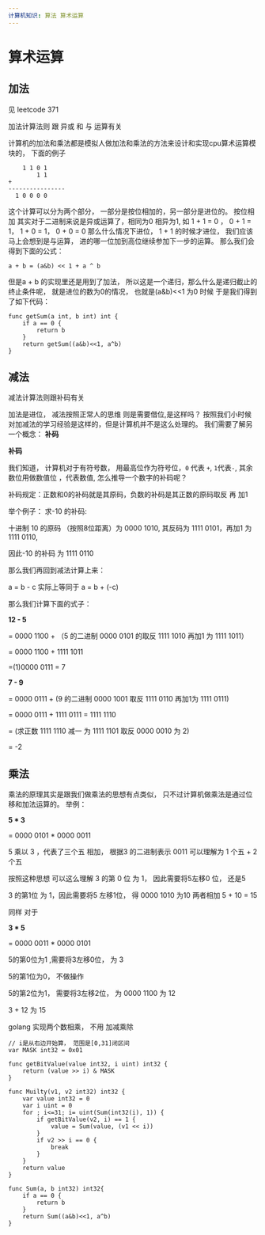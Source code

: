 ```yaml
---
计算机知识: 算法 算术运算
---
```


# 算术运算

## 加法

见 leetcode 371

加法计算法则 跟 异或 和 与 运算有关

计算机的加法和乘法都是模拟人做加法和乘法的方法来设计和实现cpu算术运算模块的， 下面的例子

```text
    1 1 0 1
        1 1
+
----------------
  1 0 0 0 0
```

这个计算可以分为两个部分， 一部分是按位相加的，另一部分是进位的。 按位相加 其实对于二进制来说是异或运算了，相同为0 相异为1, 如 1 + 1 = 0 ， 0 + 1 = 1， 1 + 0 = 1， 0 + 0 = 0 那么什么情况下进位， 1 + 1 的时候才进位， 我们应该马上会想到是与运算， 进的哪一位加到高位继续参加下一步的运算。 那么我们会得到下面的公式：

`a + b = (a&b) << 1 + a ^ b`

但是a + b 的实现里还是用到了加法， 所以这是一个递归，那么什么是递归截止的终止条件呢， 就是进位的数为0的情况， 也就是\(a&b\)&lt;&lt;1 为0 时候 于是我们得到了如下代码：

```text
func getSum(a int, b int) int {
    if a == 0 {
        return b
    }
    return getSum((a&b)<<1, a^b)
}
```

## 减法

减法计算法则跟补码有关

加法是进位， 减法按照正常人的思维 则是需要借位,是这样吗？ 按照我们小时候对加减法的学习经验是这样的，但是计算机并不是这么处理的。 我们需要了解另一个概念： **补码**

**补码** 

我们知道， 计算机对于有符号数， 用最高位作为符号位，`0` 代表 `+`, `1`代表`-`, 其余数位用做数值位 ，代表数值, 怎么推导一个数字的补码呢？ 

补码规定：正数和0的补码就是其原码，负数的补码是其正数的原码取反 再 加1 

举个例子： 求-10 的补码: 

十进制 10 的原码 （按照8位距离）为 0000 1010, 其反码为 1111 0101，再加1 为 1111 0110, 

因此-10 的补码 为 1111 0110 

那么我们再回到减法计算上来： 

a = b - c 实际上等同于 a = b + \(-c\) 

那么我们计算下面的式子：

**12 - 5** 

= 0000 1100 + （5 的二进制 0000 0101 的取反 1111 1010 再加1 为 1111 1011） 

= 0000 1100 + 1111 1011 

=\(1\)0000 0111 = 7



**7 - 9**

= 0000 0111 + \(9 的二进制 0000 1001 取反 1111 0110 再加1为 1111 0111\) 

= 0000 0111 + 1111 0111 = 1111 1110 

= \(求正数 1111 1110 减一 为 1111 1101 取反 0000 0010 为 2\) 

= -2

## 乘法

乘法的原理其实是跟我们做乘法的思想有点类似， 只不过计算机做乘法是通过位移和加法运算的。 举例：

**5 \* 3**

= 0000 0101 \* 0000 0011

5 乘以 3 ，代表了三个五 相加， 根据3 的二进制表示 0011 可以理解为 1 个五 + 2个五 

按照这种思想 可以这么理解 3 的第 0 位 为 1， 因此需要将5左移0 位， 还是5   

3 的第1位 为 1，因此需要将5 左移1位， 得 0000 1010 为10 两者相加 5 + 10 = 15

同样 对于

**3 \* 5**

= 0000 0011  \* 0000 0101

5的第0位为1 ,需要将3左移0位， 为 3

5的第1位为0， 不做操作

5的第2位为1， 需要将3左移2位， 为 0000 1100 为 12

3 + 12 为 15

golang 实现两个数相乘， 不用 加减乘除

```text
// i是从右边开始算， 范围是[0,31]闭区间
var MASK int32 = 0x01

func getBitValue(value int32, i uint) int32 {
    return (value >> i) & MASK
}

func Muilty(v1, v2 int32) int32 {
    var value int32 = 0
    var i uint = 0
    for ; i<=31; i= uint(Sum(int32(i), 1)) {
        if getBitValue(v2, i) == 1 {
            value = Sum(value, (v1 << i))
        }
        if v2 >> i == 0 {
            break
        }
    }
    return value
}

func Sum(a, b int32) int32{
    if a == 0 {
        return b
    }
    return Sum((a&b)<<1, a^b)
}
```

